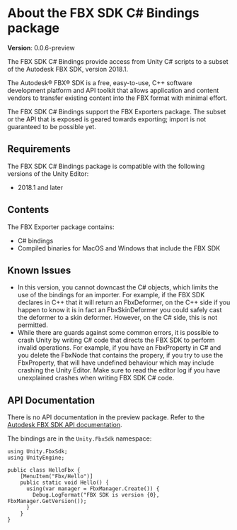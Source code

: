 # About the FBX SDK C# Bindings package 

__Version__: 0.0.6-preview

The FBX SDK C# Bindings provide access from Unity C# scripts to a subset of the Autodesk FBX SDK, version 2018.1.

The Autodesk® FBX® SDK is a free, easy-to-use, C++ software development platform and API toolkit that allows application and content vendors to transfer existing content into the FBX format with minimal effort.

The FBX SDK C# Bindings support the FBX Exporters package. The subset or the API that is exposed is geared towards exporting; import is not guaranteed to be possible yet.

## Requirements

The FBX SDK C# Bindings package is compatible with the following versions of the Unity Editor:

* 2018.1 and later

## Contents

The FBX Exporter package contains:

* C# bindings
* Compiled binaries for MacOS and Windows that include the FBX SDK

## Known Issues

* In this version, you cannot downcast the C# objects, which limits the use of the bindings for an importer. For example, if the FBX SDK declares in C++ that it will return an FbxDeformer, on the C++ side if you happen to know it is in fact an FbxSkinDeformer you could safely cast the deformer to a skin deformer. However, on the C# side, this is not permitted.
* While there are guards against some common errors, it is possible to crash Unity by writing C# code that directs the FBX SDK to perform invalid operations. For example, if you have an FbxProperty in C# and you delete the FbxNode that contains the propery, if you try to use the FbxProperty, that will have undefined behaviour which may include crashing the Unity Editor. Make sure to read the editor log if you have unexplained crashes when writing FBX SDK C# code.

## API Documentation

There is no API documentation in the preview package. Refer to the <a href="http://help.autodesk.com/view/FBX/2018/ENU/">Autodesk FBX SDK API documentation</a>.

The bindings are in the `Unity.FbxSdk` namespace:

```
using Unity.FbxSdk;
using UnityEngine;

public class HelloFbx {
    [MenuItem("Fbx/Hello")]
    public static void Hello() {
      using(var manager = FbxManager.Create()) {
        Debug.LogFormat("FBX SDK is version {0}, FbxManager.GetVersion());
      }
    }
}
```
